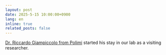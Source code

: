 ```yaml
---
layout: post
date: 2025-5-15 10:00:00+0900
lang: en
inline: true
related_posts: false
---
```


[Dr. Riccardo Giampiccolo from Polimi](https://www.deib.polimi.it/eng/people/details/967806) started his stay in our lab as a visiting researcher.
